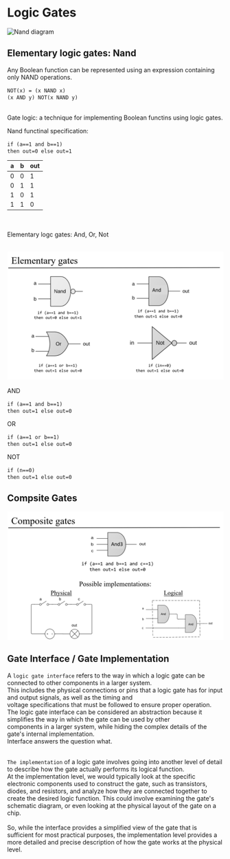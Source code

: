 Logic Gates
=

![Nand diagram](https://cdn1.byjus.com/wp-content/uploads/2020/06/nand-gate.png)

Elementary logic gates: Nand
-

Any Boolean function can be represented using an expression containing only NAND operations.

```
NOT(x) = (x NAND x)
(x AND y) NOT(x NAND y)
```

<br>
Gate logic: a technique for implementing Boolean functins using logic gates.

Nand functinal specification: 

```
if (a==1 and b==1)
then out=0 else out=1
```

|a|b|out|
|-|-|-|
|0|0|1|
|0|1|1|
|1|0|1|
|1|1|0|

<br><br>
Elementary logc gates: And, Or, Not
<br><br>

![Elementary gates](img/elemGates.png)

AND
```
if (a==1 and b==1)
then out=1 else out=0
```

OR

```
if (a==1 or b==1)
then out=1 else out=0
```

NOT

```
if (n==0)
then out=1 else out=0
```

Compsite Gates
-

![Composite Gates](img/CompositeGates.png)

Gate Interface / Gate Implementation
-

A `logic gate interface` refers to the way in which a logic gate can be connected to other components in a larger system. <br>
This includes the physical connections or pins that a logic gate has for input and output signals, as well as the timing and <br>
voltage specifications that must be followed to ensure proper operation.
<br>
The logic gate interface can be considered an abstraction because it simplifies the way in which the gate can be used by other <br>
components in a larger system, while hiding the complex details of the gate's internal implementation.
<br>
Interface answers the question what.
<br><br>

`The implementation` of a logic gate involves going into another level of detail to describe how the gate actually performs its logical function.
<br>
At the implementation level, we would typically look at the specific electronic components used to construct the gate, such as transistors, <br>
diodes, and resistors, and analyze how they are connected together to create the desired logic function. This could involve examining the gate's <br>
schematic diagram, or even looking at the physical layout of the gate on a chip.
<br><br>
So, while the interface provides a simplified view of the gate that is sufficient for most practical purposes, the implementation level provides a <br>
more detailed and precise description of how the gate works at the physical level.
